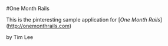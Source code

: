 #One Month Rails

This is the pinteresting sample application for [*One Month Rails*] (http://onemonthrails.com)

by Tim Lee